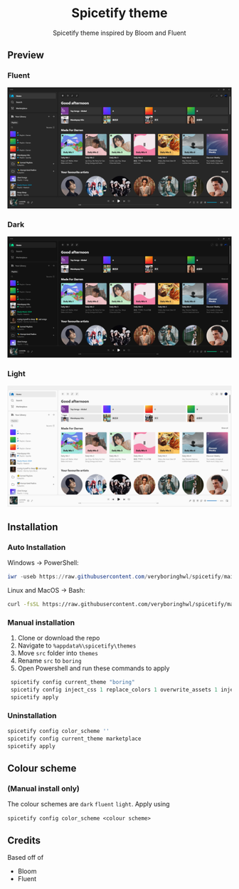 <div align = "center">
<h1>Spicetify theme</h1>
<p>Spicetify theme inspired by Bloom and Fluent</p>
</div>

## Preview

### Fluent

![(image)](assets/fluent.png)

### Dark

![(image)](assets/dark.png)

### Light

![(image)](assets/light.png)
## Installation

### Auto Installation
Windows → PowerShell:

```powershell
iwr -useb https://raw.githubusercontent.com/veryboringhwl/spicetify/main/install.ps1 | iex
```

Linux and MacOS → Bash:
```bash
curl -fsSL https://raw.githubusercontent.com/veryboringhwl/spicetify/main/install.sh | sh
```
### Manual installation
1. Clone or download the repo
2. Navigate to ```%appdata%\spicetify\themes```
3. Move `src` folder into `themes`
4. Rename `src` to `boring`
4. Open Powershell and run these commands to apply

```powershell
 spicetify config current_theme "boring"
 spicetify config inject_css 1 replace_colors 1 overwrite_assets 1 inject_theme_js 1
 spicetify apply
```

### Uninstallation

```powershell
spicetify config color_scheme ''
spicetify config current_theme marketplace
spicetify apply
```

## Colour scheme
### (Manual install only)
The colour schemes are `dark` `fluent` `light`. Apply using 

```spicetify config color_scheme <colour scheme>```

## Credits
Based off of
- Bloom
- Fluent

